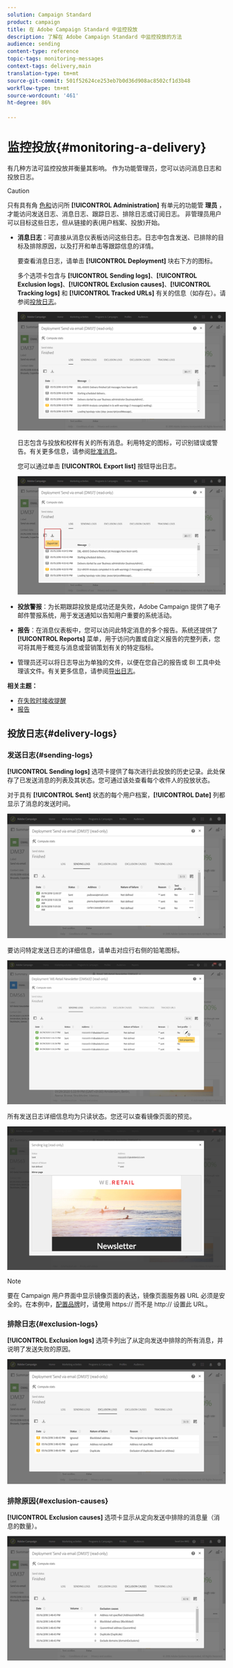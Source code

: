 ```yaml
---
solution: Campaign Standard
product: campaign
title: 在 Adobe Campaign Standard 中监控投放
description: 了解在 Adobe Campaign Standard 中监控投放的方法
audience: sending
content-type: reference
topic-tags: monitoring-messages
context-tags: delivery,main
translation-type: tm+mt
source-git-commit: 501f52624ce253eb7b0d36d908ac8502cf1d3b48
workflow-type: tm+mt
source-wordcount: '461'
ht-degree: 86%

---
```



# 监控投放{#monitoring-a-delivery}

有几种方法可监控投放并衡量其影响。 作为功能管理员，您可以访问消息日志和投放日志。
>[!CAUTION]
>
>只有具有角 [色和](../../administration/using/users-management.md#functional-administrators)访问所 **[!UICONTROL Administration]** 有单元的功能管 **理员** ，才能访问发送日志、消息日志、跟踪日志、排除日志或订阅日志。 非管理员用户可以目标这些日志，但从链接的表(用户档案、投放)开始。

* **消息日志**：可直接从消息仪表板访问这些日志。日志中包含发送、已排除的目标及排除原因，以及打开和单击等跟踪信息的详情。

   要查看消息日志，请单击 **[!UICONTROL Deployment]** 块右下方的图标。

   多个选项卡包含与 **[!UICONTROL Sending logs]**、**[!UICONTROL Exclusion logs]**、**[!UICONTROL Exclusion causes]**、**[!UICONTROL Tracking logs]** 和 **[!UICONTROL Tracked URLs]** 有关的信息（如存在）。请参阅[投放日志](#delivery-logs)。

   ![](assets/sending_delivery1.png)

   日志包含与投放和校样有关的所有消息。利用特定的图标，可识别错误或警告。有关更多信息，请参阅[批准消息](../../sending/using/previewing-messages.md)。

   您可以通过单击 **[!UICONTROL Export list]** 按钮导出日志。

   ![](assets/sending_delivery2.png)

* **投放警报**：为长期跟踪投放是成功还是失败，Adobe Campaign 提供了电子邮件警报系统，用于发送通知以告知用户重要的系统活动。
* **报告**：在消息仪表板中，您可以访问此特定消息的多个报告。系统还提供了 **[!UICONTROL Reports]** 菜单，用于访问内置或自定义报告的完整列表，您可将其用于概览与消息或营销策划有关的特定指标。
* 管理员还可以将日志导出为单独的文件，以便在您自己的报告或 BI 工具中处理该文件。有关更多信息，请参阅[导出日志](../../automating/using/exporting-logs.md)。

**相关主题：**

* [在失败时接收提醒](../../sending/using/receiving-alerts-when-failures-happen.md)
* [报告](../../reporting/using/about-dynamic-reports.md)

## 投放日志{#delivery-logs}

### 发送日志{#sending-logs}

**[!UICONTROL Sending logs]** 选项卡提供了每次进行此投放的历史记录。此处保存了已发送消息的列表及其状态。您可通过该处查看每个收件人的投放状态。

对于具有 **[!UICONTROL Sent]** 状态的每个用户档案，**[!UICONTROL Date]** 列都显示了消息的发送时间。

![](assets/sending_delivery3.png)

要访问特定发送日志的详细信息，请单击对应行右侧的铅笔图标。

![](assets/sending_access-sending-log.png)

所有发送日志详细信息均为只读状态。您还可以查看镜像页面的预览。

![](assets/sending_sending-log.png)

>[!NOTE]
>
>要在 Campaign 用户界面中显示镜像页面的表达，镜像页面服务器 URL 必须是安全的。在本例中，[配置品牌](../../administration/using/branding.md#configuring-and-using-brands)时，请使用 https:// 而不是 http:// 设置此 URL。

### 排除日志{#exclusion-logs}

**[!UICONTROL Exclusion logs]** 选项卡列出了从定向发送中排除的所有消息，并说明了发送失败的原因。

![](assets/sending_delivery4.png)

### 排除原因{#exclusion-causes}

**[!UICONTROL Exclusion causes]** 选项卡显示从定向发送中排除的消息量（消息的数量）。

![](assets/sending_delivery5.png)
